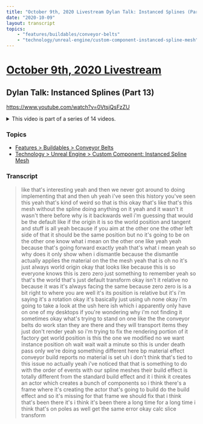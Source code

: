 ```yaml
---
title: "October 9th, 2020 Livestream Dylan Talk: Instanced Splines (Part 13)"
date: "2020-10-09"
layout: transcript
topics:
    - "features/buildables/conveyor-belts"
    - "technology/unreal-engine/custom-component-instanced-spline-mesh"
---
```

# [October 9th, 2020 Livestream](../2020-10-09.md)
## Dylan Talk: Instanced Splines (Part 13)
https://www.youtube.com/watch?v=0VtsjQsFzZU
<details>
<summary>This video is part of a series of 14 videos.</summary>

* [October 9th, 2020 Livestream Dylan Talk: Instanced Splines (Part 1)](./yt-c6Qy5jzXmqM.md) [https://www.youtube.com/watch?v=c6Qy5jzXmqM](https://www.youtube.com/watch?v=c6Qy5jzXmqM)
* [October 9th, 2020 Livestream Dylan Talk: Instanced Splines (Part 2)](./yt-NM5eNwiCX0c.md) [https://www.youtube.com/watch?v=NM5eNwiCX0c](https://www.youtube.com/watch?v=NM5eNwiCX0c)
* [October 9th, 2020 Livestream Dylan Talk: Instanced Splines (Part 3)](./yt-cZgVZMk4zvM.md) [https://www.youtube.com/watch?v=cZgVZMk4zvM](https://www.youtube.com/watch?v=cZgVZMk4zvM)
* [October 9th, 2020 Livestream Dylan Talk: Instanced Splines (Part 4)](./yt-JrWLEvJRhHM.md) [https://www.youtube.com/watch?v=JrWLEvJRhHM](https://www.youtube.com/watch?v=JrWLEvJRhHM)
* [October 9th, 2020 Livestream Snutt & Dylan Talk: Instanced Splines (Part 5)](./yt-gSQeLZpcnRc.md) [https://www.youtube.com/watch?v=gSQeLZpcnRc](https://www.youtube.com/watch?v=gSQeLZpcnRc)
* [October 9th, 2020 Livestream Dylan Talk: Instanced Splines (Part 6)](./yt-oyHCEA2k1PM.md) [https://www.youtube.com/watch?v=oyHCEA2k1PM](https://www.youtube.com/watch?v=oyHCEA2k1PM)
* [October 9th, 2020 Livestream Dylan Talk: Instanced Splines (Part 7)](./yt-s-Sa9DA4pDc.md) [https://www.youtube.com/watch?v=s-Sa9DA4pDc](https://www.youtube.com/watch?v=s-Sa9DA4pDc)
* [October 9th, 2020 Livestream Dylan Talk: Instanced Splines (Part 8)](./yt-tvqEYd2LI1A.md) [https://www.youtube.com/watch?v=tvqEYd2LI1A](https://www.youtube.com/watch?v=tvqEYd2LI1A)
* [October 9th, 2020 Livestream Dylan Talk: Instanced Splines (Part 9)](./yt-pj50SOLT17Q.md) [https://www.youtube.com/watch?v=pj50SOLT17Q](https://www.youtube.com/watch?v=pj50SOLT17Q)
* [October 9th, 2020 Livestream Dylan Talk: Instanced Splines (Part 10)](./yt-kfEIpnOvAoc.md) [https://www.youtube.com/watch?v=kfEIpnOvAoc](https://www.youtube.com/watch?v=kfEIpnOvAoc)
* [October 9th, 2020 Livestream Dylan Talk: Instanced Splines (Part 11)](./yt-xAdqOl7aKIE.md) [https://www.youtube.com/watch?v=xAdqOl7aKIE](https://www.youtube.com/watch?v=xAdqOl7aKIE)
* [October 9th, 2020 Livestream Dylan Talk: Instanced Splines (Part 12)](./yt-cMjc0nP-yMM.md) [https://www.youtube.com/watch?v=cMjc0nP-yMM](https://www.youtube.com/watch?v=cMjc0nP-yMM)
* [October 9th, 2020 Livestream Dylan Talk: Instanced Splines (Part 14)](./yt-wPV9uZsHLN8.md) [https://www.youtube.com/watch?v=wPV9uZsHLN8](https://www.youtube.com/watch?v=wPV9uZsHLN8)
* [October 9th, 2020 Livestream Dylan Talk: Instanced Splines (Part 15)](./yt-fJRZSb0W8mQ.md) [https://www.youtube.com/watch?v=fJRZSb0W8mQ](https://www.youtube.com/watch?v=fJRZSb0W8mQ)
</details>


### Topics
* [Features > Buildables > Conveyor Belts](../topics/features/buildables/conveyor-belts.md)
* [Technology > Unreal Engine > Custom Component: Instanced Spline Mesh](../topics/technology/unreal-engine/custom-component-instanced-spline-mesh.md)

### Transcript

> like that's interesting yeah and then we never got around to doing implementing that and then uh yeah i've seen this history you've seen this yeah that's kind of weird so that is this okay that's like that's this mesh without the spline doing anything on it yeah and it wasn't it wasn't there before why is it backwards well i'm guessing that would be the default like if the origin it is so the world position and tangent and stuff is all yeah because if you aim at the other one the other left side of that it should be the same position but no it's going to be on the other one know what i mean on the other one like yeah yeah because that's going forward exactly yeah that's what i mean yeah so why does it only show when i dismantle because the dismantle actually applies the material on the the mesh yeah that is oh no it's just always world origin okay that looks like because this is so everyone knows this is zero zero just something to remember yeah so that's the world that's just default transform okay isn't it relative no because it was it's always facing the same because zero zero is is a bit right to where you are well it's its position is relative but it's i'm saying it's a rotation okay it's basically just using uh none okay i'm going to take a look at the ush here ish which i apparently only have on one of my desktops if you're wondering why i'm not finding it sometimes okay what's trying to stand on one like the the conveyor belts do work stan they are there and they will transport items they just don't render yeah so i'm trying to fix the rendering portion of it factory get world position is this the one we modified no we want instance position oh wait wait wait a minute so this is under death pass only we're doing something different here bp material effect conveyor build reports no material is set uh i don't think that's tied to this issue no actually yeah i've noticed that that is something to do with the order of events with our spline meshes their build effect is totally different from the standard build effect and it i think it creates an actor which creates a bunch of components so i think there's a frame where it's creating the actor that's going to build do the build effect and so it's missing for that frame we should fix that i think that's been there it's i think it's been there a long time for a long time i think that's on poles as well get the same error okay calc slice transform
